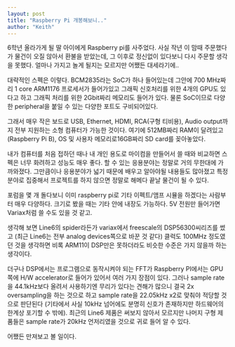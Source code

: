 ```yaml
---
layout: post
title: "Raspberry Pi 개봉해보니.."
author: "Keith"
---
```



6학년 올라가게 될 딸 아이에게 Raspberry pi를 사주었다. 사실 작년 이 맘때 주문했다가 물건이 오질 않아서 환불을 받았는데, 그 이후로 정신없이 있다보니 다시 주문할 생각을 못했다. 얼마나 가지고 놀게 될지는 모르지만 어쨌든 대세라기에..




대략적인 스펙은 이렇다. BCM2835라는 SoC가 하나 들어있는데 그안에 700 MHz짜리 1 core ARM1176 프로세서가 들어가있고 그래픽 신호처리를 위한 4개의 GPU도 있다고 하고 그래픽 처리를 위한 2Gbit짜리 메모리도 들어가 있다. 물론 SoC이므로 다양한 peripheral을 붙일 수 있는 다양한 포트도 구비되어있다.




그래서 매우 작은 보드로 USB, Ethernet, HDMI, RCA(구형 티비용), Audio output까지 전부 지원하는 소형 컴퓨터가 가능한 것이다. 여기에 512MB짜리 RAM이 달려있고 (Raspberry Pi B), OS 및 사용자 메모리로16GB짜리 SD card를 꽂아놓았다.




내가 컴퓨터를 처음 접하던 때나 내 개인 용도로 마이컴을 만들어서 쓸 때와 비교하면 스펙은 너무 화려하고 성능도 매우 좋다. 할 수 있는 응용분야는 정말로 거의 무한대에 가까와졌다. 그만큼이나 응용분야가 넓기 때문에 배우고 알아야될 내용들도 많아졌고 특정 분야로 집중해서 프로젝트를 하지 않으면 정말로 해메다 끝날 물건이 될 수 있다. 




포럼을 몇 개 돌다보니 이미 raspberry pi로 기타 이펙트/앰프 시뮬을 하겠다는 사람부터 매우 다양하다. 크기로 봤을 때는 기타 안에 내장도 가능하다. 5V 전원만 들어가면 Variax처럼 쓸 수도 있을 것 같고.




생각해 보면 Line6의 spider라든가 variax에서 freescale의 DSP56300씨리즈를 썼고 (최근 Line6는 전부 analog devices쪽으로 바꾼 것 같다) 클럭도 100MHz 정도였던 것을 생각하면 비록 ARM11이 DSP만은 못하더라도 비슷한 수준은 가지 않을까 하는 생각이다. 




더구나 DSP에서는 프로그램으로 동작시켜야 되는 FFT가 Raspberry PI에서는 GPU쪽에 H/W accelerator로 들어가 있어서 여러 가지 장점이 있다. 그러나 sample rate을 44.1kHz보다 올려서 사용하기엔 무리가 있다는 견해가 많으니 결국 2x oversampling을 하는 것으로 하고 sample rate을 22.05kHz x2로 맞춰야 적당할 것으로 판단된다 (기타에서 사실 10kHz 넘어에도 분명히 신호가 존재하지만 하드웨어의 한계상 포기할 수 밖에). 최근의 Line6 제품은 써보지 않아서 모르지만 나머지 구형 제품들은 sample rate가 20kHz 언저리였을 것으로 귀로 들어 알 수 있다. 




어쨌든 만져보고 볼 일이다.


